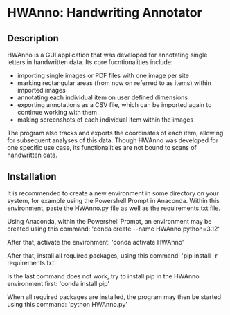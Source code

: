 # HWAnno: Handwriting Annotator

## Description
HWAnno is a GUI application that was developed for annotating single letters in handwritten data. Its core fucntionalities include:

- importing single images or PDF files with one image per site
- marking rectangular areas (from now on referred to as items) within imported images
- annotating each individual item on user defined dimensions
- exporting annotations as a CSV file, which can be imported again to continue working with them
- making screenshots of each individual item within the images

The program also tracks and exports the coordinates of each item, allowing for subsequent analyses of this data. Though HWAnno was developed for one specific use case, its functionalities are not bound to scans of handwritten data.


## Installation
It is recommended to create a new environment in some directory on your system, for example using the Powershell Prompt in Anaconda. Within this environment, paste the HWAnno.py file as well as the requirements.txt file.

Using Anaconda, within the Powershell Prompt, an environment may be created using this command: 'conda create --name HWAnno python=3.12'

After that, activate the environment: 'conda activate HWAnno'

After that, install all required packages, using this command: 'pip install -r requirements.txt'

Is the last command does not work, try to install pip in the HWAnno environment first: 'conda install pip'

When all required packages are installed, the program may then be started using this command: 'python HWAnno.py'